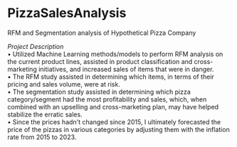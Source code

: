# PizzaSalesAnalysis
RFM and Segmentation analysis of Hypothetical Pizza Company

*Project Description* <br>
• Utilized Machine Learning methods/models to perform RFM analysis on the current product lines, assisted in product classification and cross-marketing initiatives, and increased sales of items that were in danger.<br>
• The RFM study assisted in determining which items, in terms of their pricing and sales volume, were at risk.<br>
• The segmentation study assisted in determining which pizza category/segment had the most profitability and sales, which, when combined with an upselling and cross-marketing plan, may have helped stabilize the erratic sales. <br>
• Since the prices hadn't changed since 2015, I ultimately forecasted the price of the pizzas in various categories by adjusting them with the inflation rate from 2015 to 2023.<br>
